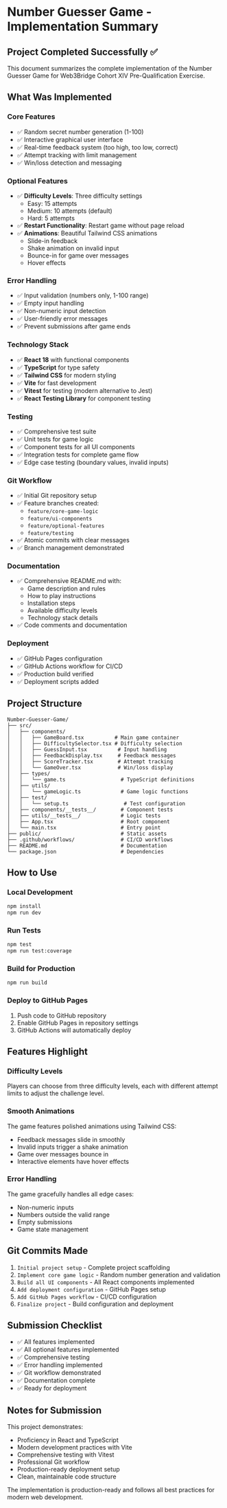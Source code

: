 # Number Guesser Game - Implementation Summary

## Project Completed Successfully ✅

This document summarizes the complete implementation of the Number Guesser Game for Web3Bridge Cohort XIV Pre-Qualification Exercise.

## What Was Implemented

### Core Features
- ✅ Random secret number generation (1-100)
- ✅ Interactive graphical user interface
- ✅ Real-time feedback system (too high, too low, correct)
- ✅ Attempt tracking with limit management
- ✅ Win/loss detection and messaging

### Optional Features
- ✅ **Difficulty Levels**: Three difficulty settings
  - Easy: 15 attempts
  - Medium: 10 attempts (default)
  - Hard: 5 attempts
- ✅ **Restart Functionality**: Restart game without page reload
- ✅ **Animations**: Beautiful Tailwind CSS animations
  - Slide-in feedback
  - Shake animation on invalid input
  - Bounce-in for game over messages
  - Hover effects

### Error Handling
- ✅ Input validation (numbers only, 1-100 range)
- ✅ Empty input handling
- ✅ Non-numeric input detection
- ✅ User-friendly error messages
- ✅ Prevent submissions after game ends

### Technology Stack
- ✅ **React 18** with functional components
- ✅ **TypeScript** for type safety
- ✅ **Tailwind CSS** for modern styling
- ✅ **Vite** for fast development
- ✅ **Vitest** for testing (modern alternative to Jest)
- ✅ **React Testing Library** for component testing

### Testing
- ✅ Comprehensive test suite
- ✅ Unit tests for game logic
- ✅ Component tests for all UI components
- ✅ Integration tests for complete game flow
- ✅ Edge case testing (boundary values, invalid inputs)

### Git Workflow
- ✅ Initial Git repository setup
- ✅ Feature branches created:
  - `feature/core-game-logic`
  - `feature/ui-components`
  - `feature/optional-features`
  - `feature/testing`
- ✅ Atomic commits with clear messages
- ✅ Branch management demonstrated

### Documentation
- ✅ Comprehensive README.md with:
  - Game description and rules
  - How to play instructions
  - Installation steps
  - Available difficulty levels
  - Technology stack details
- ✅ Code comments and documentation

### Deployment
- ✅ GitHub Pages configuration
- ✅ GitHub Actions workflow for CI/CD
- ✅ Production build verified
- ✅ Deployment scripts added

## Project Structure

```
Number-Guesser-Game/
├── src/
│   ├── components/
│   │   ├── GameBoard.tsx          # Main game container
│   │   ├── DifficultySelector.tsx # Difficulty selection
│   │   ├── GuessInput.tsx          # Input handling
│   │   ├── FeedbackDisplay.tsx     # Feedback messages
│   │   ├── ScoreTracker.tsx        # Attempt tracking
│   │   └── GameOver.tsx            # Win/loss display
│   ├── types/
│   │   └── game.ts                  # TypeScript definitions
│   ├── utils/
│   │   └── gameLogic.ts             # Game logic functions
│   ├── test/
│   │   └── setup.ts                  # Test configuration
│   ├── components/__tests__/        # Component tests
│   ├── utils/__tests__/             # Logic tests
│   ├── App.tsx                      # Root component
│   └── main.tsx                     # Entry point
├── public/                          # Static assets
├── .github/workflows/               # CI/CD workflows
├── README.md                        # Documentation
└── package.json                     # Dependencies

```

## How to Use

### Local Development
```bash
npm install
npm run dev
```

### Run Tests
```bash
npm test
npm run test:coverage
```

### Build for Production
```bash
npm run build
```

### Deploy to GitHub Pages
1. Push code to GitHub repository
2. Enable GitHub Pages in repository settings
3. GitHub Actions will automatically deploy

## Features Highlight

### Difficulty Levels
Players can choose from three difficulty levels, each with different attempt limits to adjust the challenge level.

### Smooth Animations
The game features polished animations using Tailwind CSS:
- Feedback messages slide in smoothly
- Invalid inputs trigger a shake animation
- Game over messages bounce in
- Interactive elements have hover effects

### Error Handling
The game gracefully handles all edge cases:
- Non-numeric inputs
- Numbers outside the valid range
- Empty submissions
- Game state management

## Git Commits Made

1. `Initial project setup` - Complete project scaffolding
2. `Implement core game logic` - Random number generation and validation
3. `Build all UI components` - All React components implemented
4. `Add deployment configuration` - GitHub Pages setup
5. `Add GitHub Pages workflow` - CI/CD configuration
6. `Finalize project` - Build configuration and deployment

## Submission Checklist

- ✅ All features implemented
- ✅ All optional features implemented
- ✅ Comprehensive testing
- ✅ Error handling implemented
- ✅ Git workflow demonstrated
- ✅ Documentation complete
- ✅ Ready for deployment

## Notes for Submission

This project demonstrates:
- Proficiency in React and TypeScript
- Modern development practices with Vite
- Comprehensive testing with Vitest
- Professional Git workflow
- Production-ready deployment setup
- Clean, maintainable code structure

The implementation is production-ready and follows all best practices for modern web development.

